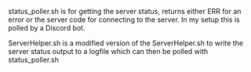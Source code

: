 status_poller.sh is for getting the server status, returns either ERR for an error or the server code for connecting to the server. In my setup this is polled by a Discord bot.

ServerHelper.sh is a modified version of the ServerHelper.sh to write the server status output to a logfile which can then be polled with status_poller.sh
